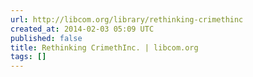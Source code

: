 ```yaml
---
url: http://libcom.org/library/rethinking-crimethinc
created_at: 2014-02-03 05:09 UTC
published: false
title: Rethinking CrimethInc. | libcom.org
tags: []
---
```



